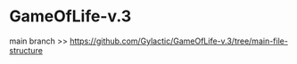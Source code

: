 # GameOfLife-v.3

main branch >> https://github.com/Gylactic/GameOfLife-v.3/tree/main-file-structure
